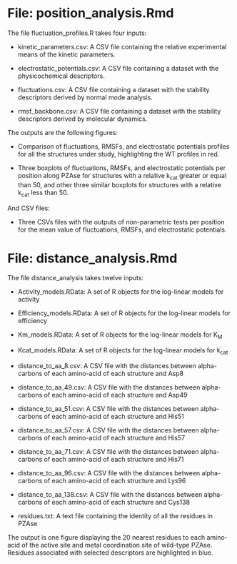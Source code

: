 # File: position_analysis.Rmd


The file fluctuation_profiles.R takes four inputs:

- kinetic_parameters.csv: A CSV file containing the relative experimental means of the kinetic parameters.

- electrostatic_potentials.csv: A CSV file containing a dataset with the physicochemical descriptors.

- fluctuations.csv: A CSV file containing a dataset with the stability descriptors derived by normal mode analysis.

- rmsf_backbone.csv: A CSV file containing a dataset with the stability descriptors derived by molecular dynamics.


The outputs are the following figures:

- Comparison of fluctuations, RMSFs, and electrostatic potentials profiles for all the structures under study, highlighting the WT profiles in red.

- Three boxplots of fluctuations, RMSFs, and electrostatic potentials per position along PZAse for structures with a relative k<sub>cat</sub> greater or equal than 50, and other three similar boxplots for structures with a relative k<sub>cat</sub> less than 50.

And CSV files:

- Three CSVs files with the outputs of non-parametric tests per position for the mean value of fluctuations, RMSFs, and electrostatic potentials.

# File: distance_analysis.Rmd


The file distance_analysis takes twelve inputs:

- Activity_models.RData: A set of R objects for the log-linear models for activity

- Efficiency_models.RData: A set of R objects for the log-linear models for efficiency

- Km_models.RData: A set of R objects for the log-linear models for K<sub>M</sub>

- Kcat_models.RData: A set of R objects for the log-linear models for k<sub>cat</sub>

- distance_to_aa_8.csv: A CSV file with the distances between alpha-carbons of each amino-acid of each structure and Asp8

- distance_to_aa_49.csv: A CSV file with the distances between alpha-carbons of each amino-acid of each structure and Asp49

- distance_to_aa_51.csv: A CSV file with the distances between alpha-carbons of each amino-acid of each structure and His51

- distance_to_aa_57.csv: A CSV file with the distances between alpha-carbons of each amino-acid of each structure and His57

- distance_to_aa_71.csv: A CSV file with the distances between alpha-carbons of each amino-acid of each structure and His71

- distance_to_aa_96.csv: A CSV file with the distances between alpha-carbons of each amino-acid of each structure and Lys96 

- distance_to_aa_138.csv: A CSV file with the distances between alpha-carbons of each amino-acid of each structure and Cys138

- residues.txt: A text file containing the identity of all the residues in PZAse

The output is one figure displaying the 20 nearest residues to each amino-acid of the active site and metal coordination site of wild-type PZAse. Residues associated with selected descriptors are highlighted in blue.
